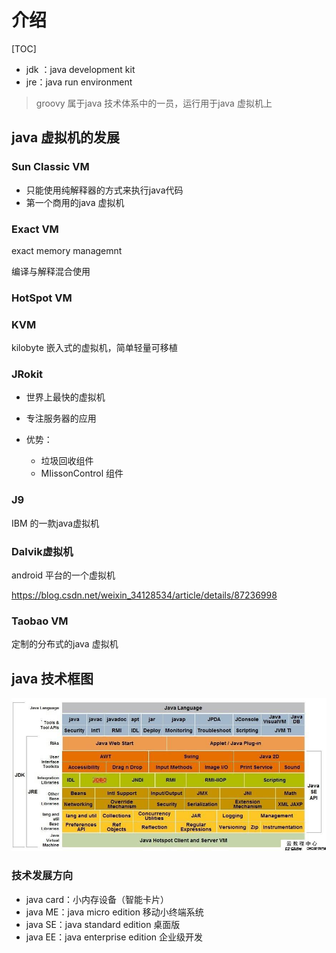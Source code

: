 # 介绍

[TOC]





- jdk ：java development kit
- jre：java run environment



> groovy 属于java 技术体系中的一员，运行用于java 虚拟机上



## java 虚拟机的发展

### Sun Classic VM

- 只能使用纯解释器的方式来执行java代码
- 第一个商用的java 虚拟机



### Exact VM

exact memory managemnt

编译与解释混合使用



### HotSpot VM



### KVM

kilobyte 嵌入式的虚拟机，简单轻量可移植



### JRokit

- 世界上最快的虚拟机
- 专注服务器的应用

- 优势：
  - 垃圾回收组件
  - MIissonControl 组件



### J9

IBM  的一款java虚拟机



### Dalvik虚拟机

android 平台的一个虚拟机

https://blog.csdn.net/weixin_34128534/article/details/87236998



### Taobao VM

定制的分布式的java 虚拟机





## java 技术框图

<img src="../images/java_strcut.jpg" style="" />



### 技术发展方向

- java  card：小内存设备（智能卡片）
- java ME：java micro edition 移动小终端系统
- java SE：java standard edition 桌面版
- java EE：java enterprise edition 企业级开发

